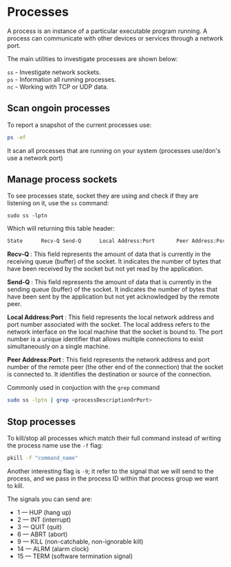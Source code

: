 # Processes

A process is an instance of a particular executable program running.
A process can communicate with other devices or services through a network port.

The main utilities to investigate processes are shown below:

```ss``` - Investigate network sockets.  
```ps``` - Information all running processes.  
```nc``` - Working with TCP or UDP data.

## Scan ongoin processes

To report a snapshot of the current processes use:

``` sh
ps -ef
```

It scan all processes that are running on your system (processes use/don's use a network port)

## Manage process sockets

To see processes state, socket they are using and check if they are listening on it, use the ```ss```
command:

```cosnole
sudo ss -lptn
```

Which will returning this table header:

```sh
State      Recv-Q Send-Q      Local Address:Port       Peer Address:Port
```

<b>Recv-Q </b>: This field represents the amount of data that is currently in the receiving queue (buffer) of the socket. It indicates the number of bytes that have been received by the socket but not yet read by the application.

<b>Send-Q </b>: This field represents the amount of data that is currently in the sending queue (buffer) of the socket. It indicates the number of bytes that have been sent by the application but not yet acknowledged by the remote peer.

<b>Local Address:Port </b>: This field represents the local network address and port number associated with the socket. The local address refers to the network interface on the local machine that the socket is bound to. The port number is a unique identifier that allows multiple connections to exist simultaneously on a single machine.

<b>Peer Address:Port </b>: This field represents the network address and port number of the remote peer (the other end of the connection) that the socket is connected to. It identifies the destination or source of the connection.

Commonly used in conjuction with the ```grep``` command

```sh
sudo ss -lptn | grep <processDescriptionOrPort>
```

## Stop processes

To kill/stop all processes which match their full command instead of writing the process name use the ```-f``` flag:

```sh
pkill -f "command_name"
```

Another interesting flag is ```-9```; it refer to the signal that we will send to the process, and
we pass in the process ID within that process group we want to kill.

The signals you can send are:

- 1 — HUP (hang up)
- 2 — INT (interrupt)
- 3 — QUIT (quit)
- 6 — ABRT (abort)
- 9 — KILL (non-catchable, non-ignorable kill)
- 14 — ALRM (alarm clock)
- 15 — TERM (software termination signal)


<!--  Script to show the footer   -->
<html>
<script
    src="https://code.jquery.com/jquery-3.3.1.js"
    integrity="sha256-2Kok7MbOyxpgUVvAk/HJ2jigOSYS2auK4Pfzbm7uH60="
    crossorigin="anonymous">
</script>
<script>
$(function(){
  $("#footer").load("../footers/footer.html");
});
</script>
<body>
<div id="footer"></div>
</body>
</html>
